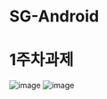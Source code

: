 # SG-Android

# 1주차과제

![image](https://github.com/user-attachments/assets/9498e859-c5ac-411f-83f6-bb9556a6b890)
![image](https://github.com/user-attachments/assets/28316b64-4819-4532-b546-4f2a49537892)

